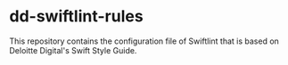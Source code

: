 # dd-swiftlint-rules
This repository contains the configuration file of Swiftlint that is based on Deloitte Digital's Swift Style Guide.
